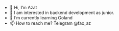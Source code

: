 - 👋 Hi, I’m Azat
- 👀 I am interested in backend development as junior.
- 🌱 I’m currently learning Goland
- 📫 How to reach me? Telegram @fax_az

<!---
fax-az/fax-az is a ✨ special ✨ repository because its `README.md` (this file) appears on your GitHub profile.
You can click the Preview link to take a look at your changes.
--->
